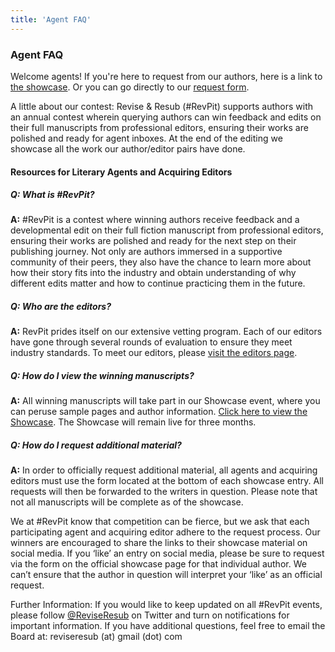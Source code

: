 ```yaml
---
title: 'Agent FAQ'
---
```


### Agent FAQ

Welcome agents! If you're here to request from our authors, here is a link to [the showcase](https://reviseresub.com/showcase). Or you can go directly to our [request form](https://forms.gle/HcGZWFckXkrr8uxp7).

A little about our contest: Revise & Resub (#RevPit) supports authors with an annual contest wherein querying authors can win feedback and edits on their full manuscripts from professional editors, ensuring their works are polished and ready for agent inboxes. At the end of the editing we showcase all the work our author/editor pairs have done.

#### **Resources for Literary Agents and Acquiring Editors**

<div class="faq-accordion" markdown="1">

##### Q: What is \#RevPit?

<div markdown="1">

**A:** \#RevPit is a contest where winning authors receive feedback and a developmental edit on their full fiction manuscript from professional editors, ensuring their works are polished and ready for the next step on their publishing journey. Not only are authors immersed in a supportive community of their peers, they also have the chance to learn more about how their story fits into the industry and obtain understanding of why different edits matter and how to continue practicing them in the future.

</div>

##### Q: Who are the editors?

<div markdown="1">

**A:** RevPit prides itself on our extensive vetting program. Each of our editors have gone through several rounds of evaluation to ensure they meet industry standards. To meet our editors, please [visit the editors page](https://reviseresub.com/editors).

</div>

##### Q: How do I view the winning manuscripts?

<div markdown="1">

**A:** All winning manuscripts will take part in our Showcase event, where you can peruse sample pages and author information. [Click here to view the Showcase](https://reviseresub.com/showcase). The Showcase will remain live for three months.

</div>

##### Q: How do I request additional material?

<div markdown="1">

**A:** In order to officially request additional material, all agents and acquiring editors must use the form located at the bottom of each showcase entry. All requests will then be forwarded to the writers in question. Please note that not all manuscripts will be complete as of the showcase.

We at \#RevPit know that competition can be fierce, but we ask that each participating agent and acquiring editor adhere to the request process. Our winners are encouraged to share the links to their showcase material on social media. If you ‘like’ an entry on social media, please be sure to request via the form on the official showcase page for that individual author. We can’t ensure that the author in question will interpret your ‘like’ as an official request.

Further Information: If you would like to keep updated on all #RevPit events, please follow [@ReviseResub](https://twitter.com/ReviseResub?target=_blank) on Twitter and turn on notifications for important information. If you have additional questions, feel free to email the Board at: reviseresub (at) gmail (dot) com

</div>

</div>